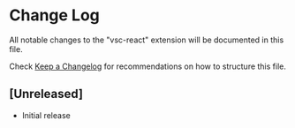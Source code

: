 # Change Log

All notable changes to the "vsc-react" extension will be documented in this file.

Check [Keep a Changelog](http://keepachangelog.com/) for recommendations on how to structure this file.

## [Unreleased]

- Initial release